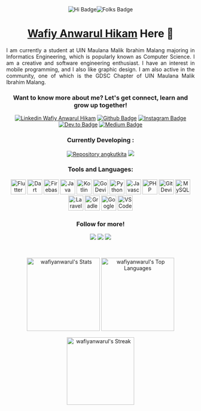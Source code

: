 <div align = 'center'>
  <img src = 'https://img.shields.io/badge/HI-EFFF36?style=for-the-badge' alt = 'Hi Badge'><img src = 'https://img.shields.io/badge/FOLKS!-FF6550?style=for-the-badge' alt = 'Folks Badge'>
  <h1><a href = 'wafiyanwarulhk.online'>Wafiy Anwarul Hikam</a> Here 🙌</h1> 
</div>
<div align = 'justify'>
  <p>I am currently a student at UIN Maulana Malik Ibrahim Malang majoring in Informatics Engineering, which is popularly known as Computer Science. I am a creative and software engineering enthusiast. I have an interest in mobile programming, and I also like graphic design. I am also active in the community, one of which is the GDSC Chapter of UIN Maulana Malik Ibrahim Malang.</p>
</div>

<div align = 'center'>
  <h3>Want to know more about me? Let's get connect, learn and grow up together! </h3>
  <a target="blank" href = 'https://www.linkedin.com/in/wafiy-anwarul-hikam-267bb81ba?utm_source=share&utm_campaign=share_via&utm_content=profile&utm_medium=android_app'><img src = 'https://img.shields.io/badge/%40wafiyanwarul-blue?style=flat-square&logo=Linkedin&logoColor=white' alt = 'Linkedin Wafiy Anwarul Hikam'></a>
  <a target="_blank" href = 'https://github.com/wafiyanwarul/'><img src = 'https://img.shields.io/badge/%40wafiyanwarul-blue?style=flat-square&logo=Github&logoColor=white&color=grey' alt = 'Github Badge'></a>
  <a target="_blank" href = 'https://www.instagram.com/wafiy_anw/'><img src = 'https://img.shields.io/badge/%40wafiy_anw-D32847?style=flat-square&logo=instagram&logoColor=white' alt = 'Instagram Badge'></a>
  <a target="_blank" href = 'https://dev.to/oneslabink'><img src = 'https://img.shields.io/badge/%40oneslabink-black?style=flat-square&logo=dev.to&logoColor=white' alt = 'Dev.to Badge'></a>
  <a target="_blank" href = 'https://medium.com/@wafiyanwarulhikam12'><img src = 'https://img.shields.io/badge/%40wafiyanwarulhikam12-2FB575?style=flat-square&logo=medium&logoColor=white' alt = 'Medium Badge'></a>
</div>

<div align = 'center'>
  <h3>Currently Developing : </h3> 
<p><a href = 'https://github.com/wafiyanwarul/angkotkita'><img src = 'https://img.shields.io/github/stars/wafiyanwarul/angkotkita?style=flat-square&logo=github&label=Angkot%20Kita&labelColor=dark%20blue&color=red' alt = 'Repository angkutkita'></a> <a href = 'https://github.com/wafiyanwarul/yummyExpress'><img src = 'https://img.shields.io/github/stars/wafiyanwarul/yummyExpress?style=flat-square&logo=github&label=Yummy%20Express&color=red'></a></p>  
</div>

<div align = 'center'>
  <h3>Tools and Languages: </h3>  
  <p>
    <img alt = 'Flutter Devicon' src="https://cdn.jsdelivr.net/gh/devicons/devicon/icons/flutter/flutter-original.svg" height = 40 />
    <img alt = 'Dart Devicon' src="https://cdn.jsdelivr.net/gh/devicons/devicon/icons/dart/dart-original.svg" height = 40 />  
    <img alt = 'Firebase Devicon' src="https://cdn.jsdelivr.net/gh/devicons/devicon/icons/firebase/firebase-plain.svg" height = 40/>  
    <img alt = 'Java Devicon' src="https://cdn.jsdelivr.net/gh/devicons/devicon/icons/java/java-original.svg" height = 40 />  
    <img alt = 'Kotlin Devicon' src="https://cdn.jsdelivr.net/gh/devicons/devicon/icons/kotlin/kotlin-original.svg" height = 40 />  
    <img alt = 'Go Devicon'src="https://cdn.jsdelivr.net/gh/devicons/devicon/icons/go/go-original-wordmark.svg" height = 40 />  
    <img alt = 'Python Devicon' src="https://cdn.jsdelivr.net/gh/devicons/devicon/icons/python/python-original.svg" height = 40 />  
    <img alt = 'Javascript Devicon' src="https://cdn.jsdelivr.net/gh/devicons/devicon/icons/javascript/javascript-original.svg" height = 40 />
    <img alt = 'PHP Devicon' src="https://cdn.jsdelivr.net/gh/devicons/devicon/icons/php/php-original.svg" height = 40 />
    <img alt = 'Git Devicon' src="https://cdn.jsdelivr.net/gh/devicons/devicon/icons/git/git-original.svg" height = 40 />
    <img alt = 'MySQL Devicon' src="https://cdn.jsdelivr.net/gh/devicons/devicon/icons/mysql/mysql-original-wordmark.svg" height = 40 />  
    <img alt = 'Laravel Devicon' src="https://cdn.jsdelivr.net/gh/devicons/devicon/icons/laravel/laravel-plain.svg" height = 40 />  
    <img alt = 'Gradle Devicon' src="https://cdn.jsdelivr.net/gh/devicons/devicon/icons/gradle/gradle-plain.svg" height = 40 />
    <img alt = 'Google Cloud Devicon' src="https://cdn.jsdelivr.net/gh/devicons/devicon/icons/googlecloud/googlecloud-original.svg" height = 40 />
    <img alt = 'VS Code Devicon' src="https://cdn.jsdelivr.net/gh/devicons/devicon/icons/vscode/vscode-original.svg" height = 40 />
  </p>
          
</div>

<div align = 'center'>
  <h3> Follow for more! </h3>
  <p><img src = 'https://img.shields.io/github/followers/wafiyanwarul?style=for-the-badge&labelColor=blue&color=ffffff'> <img src = 'https://img.shields.io/github/forks/wafiyanwarul/wafiyanwarul?style=for-the-badge'> <a href="https://visitorbadge.io/status?path=https%3A%2F%2Fgithub.com%2Fwafiyanwarul"><img src="https://api.visitorbadge.io/api/visitors?path=https%3A%2F%2Fgithub.com%2Fwafiyanwarul&label=TOTAL%20VISITORS&labelColor=%23ff8a65&countColor=%23d9e3f0&labelStyle=upper" /></a></p> 
  
</div>

</br>

<div align = 'center'>
  <p>
  <img src="https://github-readme-stats.vercel.app/api?username=wafiyanwarul&theme=buefy&show_icons=true&hide_border=true&count_private=true" alt="wafiyanwarul's Stats" height="195">       <img src="https://github-readme-stats.vercel.app/api/top-langs/?username=wafiyanwarul&theme=buefy&show_icons=true&hide_border=true&layout=compact" alt="wafiyanwarul's Top Languages" height="195">   
  </p>
</div>

<div align="center">
  <img src="https://github-readme-streak-stats.herokuapp.com/?user=wafiyanwarul&theme=buefy&hide_border=true" alt="wafiyanwarul's Streak" height = 180>
</div>






<!--
**wafiyanwarul/wafiyanwarul** is a ✨ _special_ ✨ repository because its `README.md` (this file) appears on your GitHub profile.

Here are some ideas to get you started:

- 🔭 I’m currently working on ...
- 🌱 I’m currently learning ...
- 👯 I’m looking to collaborate on ...
- 🤔 I’m looking for help with ...
- 💬 Ask me about ...
- 📫 How to reach me: ...
- 😄 Pronouns: ...
- ⚡ Fun fact: ...
-->
